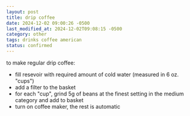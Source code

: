 ```yaml
---
layout: post
title: drip coffee
date: 2024-12-02 09:00:26 -0500
last_modified_at: 2024-12-02T09:08:15 -0500
category: other
tags: drinks coffee american
status: confirmed
---
```


to make regular drip coffee:
* fill resevoir with required amount of cold water (measured in 6 oz. "cups")
* add a filter to the basket
* for each "cup", grind 5g of beans at the finest setting in the medium category and add to basket
* turn on coffee maker, the rest is automatic
